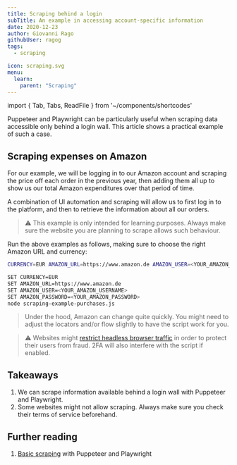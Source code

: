 ```yaml
---
title: Scraping behind a login
subTitle: An example in accessing account-specific information
date: 2020-12-23
author: Giovanni Rago
githubUser: ragog
tags:
  - scraping

icon: scraping.svg
menu:
  learn:
    parent: "Scraping"
---
```


import { Tab, Tabs, ReadFile } from '~/components/shortcodes'

Puppeteer and Playwright can be particularly useful when scraping data accessible only behind a login wall. This article shows a practical example of such a case.

<!-- more -->

## Scraping expenses on Amazon

For our example, we will be logging in to our Amazon account and scraping the price off each order in the previous year, then adding them all up to show us our total Amazon expenditures over that period of time.

A combination of UI automation and scraping will allow us to first log in to the platform, and then to retrieve the information about all our orders.

<Tabs>
<Tab title="Puppeteer">

<ReadFile filename="samples/puppeteer/scraping-example-purchases.js" />

</Tab>
<Tab title="Playwright">

<ReadFile filename="samples/playwright/scraping-example-purchases.js" />

</Tab>
</Tabs>

> ⚠️ This example is only intended for learning purposes. Always make sure the website you are planning to scrape allows such behaviour.

Run the above examples as follows, making sure to choose the right Amazon URL and currency:

<Tabs>
<Tab title="MacOS">

```sh
CURRENCY=EUR AMAZON_URL=https://www.amazon.de AMAZON_USER=<YOUR_AMAZON_USERNAME> AMAZON_PASSWORD=<YOUR_AMAZON_PASSWORD> node scraping-example-purchases.js
```

</Tab>
<Tab title="Windows">

```sh
SET CURRENCY=EUR
SET AMAZON_URL=https://www.amazon.de
SET AMAZON_USER=<YOUR_AMAZON_USERNAME>
SET AMAZON_PASSWORD=<YOUR_AMAZON_PASSWORD>
node scraping-example-purchases.js
```

</Tab>
</Tabs>


> Under the hood, Amazon can change quite quickly. You might need to adjust the locators and/or flow slightly to have the script work for you.

> ⚠️ Websites might [restrict headless browser traffic](/learn/headless/challenging-flows/) in order to protect their users from fraud. 2FA will also interfere with the script if enabled.

## Takeaways
1. We can scrape information available behind a login wall with Puppeteer and Playwright.
2. Some websites might not allow scraping. Always make sure you check their terms of service beforehand.

## Further reading
1. [Basic scraping](/learn/headless/basics-scraping/) with Puppeteer and Playwright